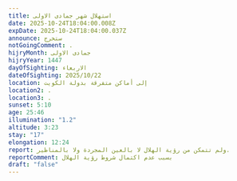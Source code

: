 ```yaml
---
title: استهلال شهر جمادى الاولى
date: 2025-10-24T18:04:00.008Z
expDate: 2025-10-24T18:04:00.037Z
announce: ستخرج
notGoingComment: .
hijryMonth: جمادى الاولى
hijryYear: 1447
dayOfSighting: الاربعاء
dateOfSighting: 2025/10/22
location: إلى أماكن متفرقة بدولة الكويت
location2: .
location3: .
sunset: 5:10
age: 25:46
illumination: "1.2"
altitude: 3:23
stay: "17"
elongation: 12:24
report: ولم تتمكن من رؤية الهلال لا بالعين المجردة ولا بالمناظير.
reportComment: بسبب عدم اكتمال شروط رؤية الهلال
draft: "false"
---
```

